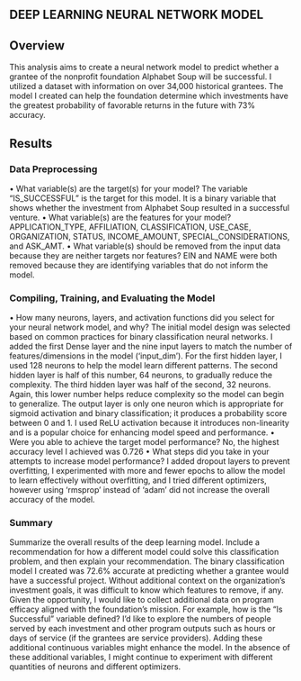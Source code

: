 ## DEEP LEARNING NEURAL NETWORK MODEL

## Overview
This analysis aims to create a neural network model to predict whether a grantee of the nonprofit foundation Alphabet Soup will be successful. I utilized a dataset with information on over 34,000 historical grantees. The model I created can help the foundation determine which investments have the greatest probability of favorable returns in the future with 73% accuracy.

## Results
### Data Preprocessing
•	What variable(s) are the target(s) for your model? 
	The variable “IS_SUCCESSFUL” is the target for this model. It is a binary variable that shows whether the investment from Alphabet Soup resulted in a successful venture.
•	What variable(s) are the features for your model? 
	APPLICATION_TYPE, AFFILIATION, CLASSIFICATION, USE_CASE, ORGANIZATION, STATUS, INCOME_AMOUNT, SPECIAL_CONSIDERATIONS, and ASK_AMT.
•	What variable(s) should be removed from the input data because they are neither targets nor features? 
	EIN and NAME were both removed because they are identifying variables that do not inform the model.

### Compiling, Training, and Evaluating the Model
•	How many neurons, layers, and activation functions did you select for your neural network model, and why? 
	The initial model design was selected based on common practices for binary classification neural networks. I added the first Dense layer and the nine input layers to match the number of features/dimensions in the model (‘input_dim’). For the first hidden layer, I used 128 neurons to help the model learn different patterns. The second hidden layer is half of this number, 64 neurons, to gradually reduce the complexity. The third hidden layer was half of the second, 32 neurons. Again, this lower number helps reduce complexity so the model can begin to generalize. The output layer is only one neuron which is appropriate for sigmoid activation and binary classification; it produces a probability score between 0 and 1. I used ReLU activation because it introduces non-linearity and is a popular choice for enhancing model speed and performance.
•	Were you able to achieve the target model performance? 
	No, the highest accuracy level I achieved was 0.726
•	What steps did you take in your attempts to increase model performance?
	I added dropout layers to prevent overfitting, I experimented with more and fewer epochs to allow the model to learn effectively without overfitting, and I tried different optimizers, however using ‘rmsprop’ instead of ‘adam’ did not increase the overall accuracy of the model.

### Summary
Summarize the overall results of the deep learning model. Include a recommendation for how a different model could solve this classification problem, and then explain your recommendation.
	The binary classification model I created was 72.6% accurate at predicting whether a grantee would have a successful project. Without additional context on the organization’s investment goals, it was difficult to know which features to remove, if any. Given the opportunity, I would like to collect additional data on program efficacy aligned with the foundation’s mission. For example, how is the “Is Successful” variable defined? I’d like to explore the numbers of people served by each investment and other program outputs such as hours or days of service (if the grantees are service providers). Adding these additional continuous variables might enhance the model. In the absence of these additional variables, I might continue to experiment with different quantities of neurons and different optimizers.

